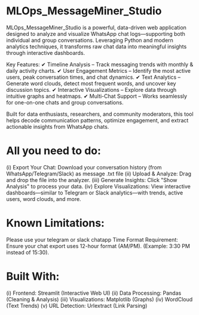 # MLOps_MessageMiner_Studio
MLOps_MessageMiner_Studio is a powerful, data-driven web application designed to analyze and visualize WhatsApp chat logs—supporting both individual and group conversations. Leveraging Python and modern analytics techniques, it transforms raw chat data into meaningful insights through interactive dashboards.

Key Features:
✔ Timeline Analysis – Track messaging trends with monthly & daily activity charts.
✔ User Engagement Metrics – Identify the most active users, peak conversation times, and chat dynamics.
✔ Text Analytics – Generate word clouds, detect most frequent words, and uncover key discussion topics.
✔ Interactive Visualizations – Explore data through intuitive graphs and heatmaps.
✔ Multi-Chat Support – Works seamlessly for one-on-one chats and group conversations.

Built for data enthusiasts, researchers, and community moderators, this tool helps decode communication patterns, optimize engagement, and extract actionable insights from WhatsApp chats.

# All you need to do:

  (i) Export Your Chat: Download your conversation history (from WhatsApp/Telegram/Slack) as message .txt file
  (ii) Upload & Analyze: Drag and drop the file into the analyzer.
  (iii) Generate Insights: Click "Show Analysis" to process your data.
  (iv) Explore Visualizations: View interactive dashboards—similar to Telegram or Slack analytics—with trends, active users, word clouds, and more.
  
  
 # Known Limitations:
 
   Please use your telegram or slack chatapp Time Format Requirement: Ensure your chat export uses 12-hour format (AM/PM).
(Example: 3:30 PM instead of 15:30).
   
 # Built With:
 
  (i) Frontend: Streamlit (Interactive Web UI)
  (ii) Data Processing: Pandas (Cleaning & Analysis)
  (iii) Visualizations: Matplotlib (Graphs)
  (iv) WordCloud (Text Trends)
  (v) URL Detection: Urlextract (Link Parsing)
  
